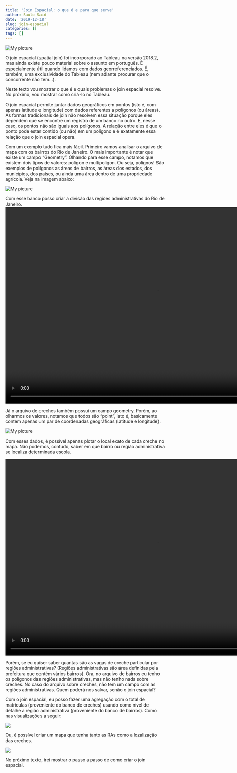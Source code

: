 ```yaml
---
title: 'Join Espacial: o que é e para que serve'
author: Saulo Said
date: '2019-12-18'
slug: join-espacial
categories: []
tags: []
---
```


 ![My picture](Dash3.png)
 
O  join espacial (spatial join) foi incorporado ao Tableau na versão 2018.2, mas ainda existe pouco material sobre o assunto em português. É especialmente útil quando lidamos com dados georreferenciados. É, também,  uma exclusividade do Tableau (nem adiante procurar que o concorrente não tem...).  

Neste texto vou mostrar o que é e quais problemas o join espacial resolve. No próximo, vou mostrar como criá-lo  no Tableau. 

 O join espacial permite juntar dados geográficos em pontos (isto é, com apenas latitude e longitude) com dados referentes a polígonos (ou áreas). As formas tradicionais de join não resolvem essa situação porque eles dependem que se encontre um registro de um banco no outro.  E, nesse caso, os pontos não são iguais aos polígonos. A relação entre eles é que o ponto pode estar contido (ou não) em um polígono e é exatamente essa relação que o join espacial opera. 
 	
Com um exemplo tudo fica mais fácil. Primeiro vamos analisar o arquivo de mapa com os bairros do Rio de Janeiro. O mais importante é notar que existe um campo “Geometry”.  Olhando para esse campo, notamos que existem dois tipos de valores: poligon e multipoligon. Ou seja, polígnos! São exemplos de polígonos as áreas de bairros, as áreas dos estados, dos municípios, dos países, ou ainda uma área dentro de uma propriedade agrícola. Veja na imagem abaixo:

 ![My picture](Creches3.gif)

Com esse banco posso criar a divisão das regiões administrativas do Rio de Janeiro. 
<video width="960" height="620" controls>
  <source src="mapaRA.mp4" type="video/mp4">
</video>

Já o arquivo de creches também possui um campo geometry. Porém, ao olharmos os valores, notamos que todos são “point”, isto é, basicamente contem apenas um par de coordenadas geográficas (latitude e longitude).

 ![My picture](Creches1.gif)
 
 Com esses dados, é possível apenas plotar o local exato de cada creche no mapa. Não podemos, contudo, saber em que bairro ou região administrativa se localiza determinada escola. 
 
 <video width="960" height="620" controls>
  <source src="mapapontos.mp4" type="video/mp4">
</video>

Porém, se eu quiser saber quantas são as vagas de creche particular por regiões administrativas? (Regiões administrativas são área definidas pela prefeitura que contém vários bairros). Ora, no arquivo de bairros eu tenho os polígonos das regiões administrativas, mas não tenho nada sobre creches. No caso do arquivo sobre creches, não tem um campo com as regiões administrativas. Quem poderá nos salvar, senão o join espacial?

Com o join espacial, eu posso fazer uma agregação com o total de matrículas (proveniente do banco de creches) usando como nível de detalhe a região administrativa (proveniente do banco de bairros). Como nas visualizações a seguir:

<div class="tableauPlaceholder" id="viz1576699805639" style="position: relative">

<noscript>[![ ](https://public.tableau.com/static/images/Li/Livro1_77/Painel1/1_rss.png)](#)</noscript>

<object class="tableauViz" style="display:none;"><param name="host_url" value="https%3A%2F%2Fpublic.tableau.com%2F"> <param name="embed_code_version" value="3"> <param name="site_root" value=""><param name="name" value="Livro1_77/Painel1"><param name="tabs" value="no"><param name="toolbar" value="yes"><param name="static_image" value="https://public.tableau.com/static/images/Li/Livro1_77/Painel1/1.png"> <param name="animate_transition" value="yes"><param name="display_static_image" value="yes"><param name="display_spinner" value="yes"><param name="display_overlay" value="yes"><param name="display_count" value="yes"><param name="filter" value="publish=yes"></object></div>

<script type="text/javascript">var divElement = document.getElementById('viz1576699805639'); var vizElement = divElement.getElementsByTagName('object')[0]; if ( divElement.offsetWidth > 800 ) { vizElement.style.width='1000px';vizElement.style.height='827px';} else if ( divElement.offsetWidth > 500 ) { vizElement.style.width='1000px';vizElement.style.height='827px';} else { vizElement.style.width='100%';vizElement.style.height='777px';} var scriptElement = document.createElement('script'); scriptElement.src = 'https://public.tableau.com/javascripts/api/viz_v1.js'; vizElement.parentNode.insertBefore(scriptElement, vizElement);</script>

Ou, é possível criar um mapa que tenha tanto as RAs como a lozalização das creches. 

<div class="tableauPlaceholder" id="viz1576700856515" style="position: relative">

<noscript>[![ ](https://public.tableau.com/static/images/Li/Livro1_77/Painel2/1_rss.png)](#)</noscript>

<object class="tableauViz" style="display:none;"><param name="host_url" value="https%3A%2F%2Fpublic.tableau.com%2F"> <param name="embed_code_version" value="3"> <param name="site_root" value=""><param name="name" value="Livro1_77/Painel2"><param name="tabs" value="no"><param name="toolbar" value="yes"><param name="static_image" value="https://public.tableau.com/static/images/Li/Livro1_77/Painel2/1.png"> <param name="animate_transition" value="yes"><param name="display_static_image" value="yes"><param name="display_spinner" value="yes"><param name="display_overlay" value="yes"><param name="display_count" value="yes"><param name="filter" value="publish=yes"></object></div>

<script type="text/javascript">var divElement = document.getElementById('viz1576700856515'); var vizElement = divElement.getElementsByTagName('object')[0]; if ( divElement.offsetWidth > 800 ) { vizElement.style.width='1000px';vizElement.style.height='827px';} else if ( divElement.offsetWidth > 500 ) { vizElement.style.width='1000px';vizElement.style.height='827px';} else { vizElement.style.width='100%';vizElement.style.height='727px';} var scriptElement = document.createElement('script'); scriptElement.src = 'https://public.tableau.com/javascripts/api/viz_v1.js'; vizElement.parentNode.insertBefore(scriptElement, vizElement);</script>

No próximo texto, irei mostrar o passo a passo de como criar o join espacial.
 